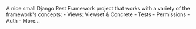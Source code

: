 A nice small Django Rest Framework project that works with a variety of the framework's concepts:
	- Views: Viewset & Concrete
	- Tests
	- Permissions
	- Auth
	- More...
